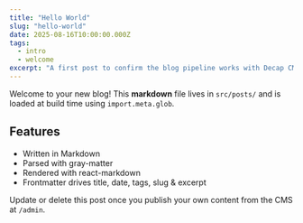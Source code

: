 ```yaml
---
title: "Hello World"
slug: "hello-world"
date: 2025-08-16T10:00:00.000Z
tags:
  - intro
  - welcome
excerpt: "A first post to confirm the blog pipeline works with Decap CMS + Vite."
---
```


Welcome to your new blog! This **markdown** file lives in `src/posts/` and is loaded at build time using `import.meta.glob`.

## Features

- Written in Markdown
- Parsed with gray-matter
- Rendered with react-markdown
- Frontmatter drives title, date, tags, slug & excerpt

Update or delete this post once you publish your own content from the CMS at `/admin`.

